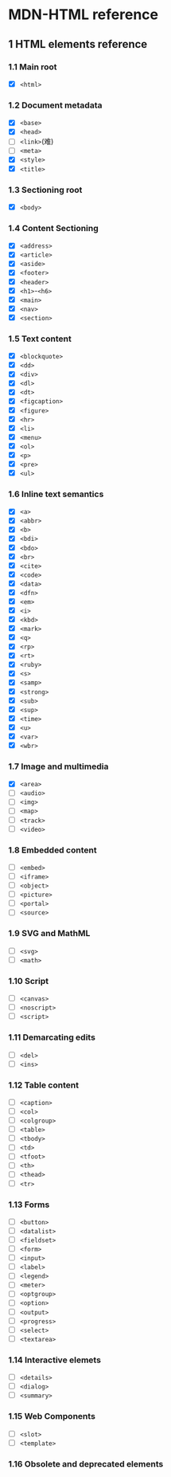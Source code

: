 # MDN-HTML reference

## 1 HTML elements reference

### 1.1 Main root

- [x] `<html>`

### 1.2 Document metadata

- [x] `<base>`
- [x] `<head>`
- [ ] `<link>`(难)
- [ ] `<meta>`
- [x] `<style>`
- [x] `<title>`

### 1.3 Sectioning root

- [x] `<body>`

### 1.4 Content Sectioning

- [x] `<address>`
- [x] `<article>`
- [x] `<aside>`
- [x] `<footer>`
- [x] `<header>`
- [x] `<h1>`-`<h6>`
- [x] `<main>`
- [x] `<nav>`
- [x] `<section>`

### 1.5 Text content

- [x] `<blockquote>`
- [x] `<dd>`
- [x] `<div>`
- [x] `<dl>`
- [x] `<dt>`
- [x] `<figcaption>`
- [x] `<figure>`
- [x] `<hr>`
- [x] `<li>`
- [x] `<menu>`
- [x] `<ol>`
- [x] `<p>`
- [x] `<pre>`
- [x] `<ul>`

### 1.6 Inline text semantics

- [x] `<a>`
- [x] `<abbr>`
- [x] `<b>`
- [x] `<bdi>`
- [x] `<bdo>`
- [x] `<br>`
- [x] `<cite>`
- [x] `<code>`
- [x] `<data>`
- [x] `<dfn>`
- [x] `<em>`
- [x] `<i>`
- [x] `<kbd>`
- [x] `<mark>`
- [x] `<q>`
- [x] `<rp>`
- [x] `<rt>`
- [x] `<ruby>`
- [x] `<s>`
- [x] `<samp>`
- [x] `<strong>`
- [x] `<sub>`
- [x] `<sup>`
- [x] `<time>`
- [x] `<u>`
- [x] `<var>`
- [x] `<wbr>`

### 1.7 Image and multimedia

- [x] `<area>`
- [ ] `<audio>`
- [ ] `<img>`
- [ ] `<map>`
- [ ] `<track>`
- [ ] `<video>`

### 1.8 Embedded content

- [ ] `<embed>`
- [ ] `<iframe>`
- [ ] `<object>`
- [ ] `<picture>`
- [ ] `<portal>`
- [ ] `<source>`

### 1.9 SVG and MathML

- [ ] `<svg>`
- [ ] `<math>`

### 1.10 Script

- [ ] `<canvas>`
- [ ] `<noscript>`
- [ ] `<script>`

### 1.11 Demarcating edits

- [ ] `<del>`
- [ ] `<ins>`

### 1.12 Table content

- [ ] `<caption>`
- [ ] `<col>`
- [ ] `<colgroup>`
- [ ] `<table>`
- [ ] `<tbody>`
- [ ] `<td>`
- [ ] `<tfoot>`
- [ ] `<th>`
- [ ] `<thead>`
- [ ] `<tr>`

### 1.13 Forms

- [ ] `<button>`
- [ ] `<datalist>`
- [ ] `<fieldset>`
- [ ] `<form>`
- [ ] `<input>`
- [ ] `<label>`
- [ ] `<legend>`
- [ ] `<meter>`
- [ ] `<optgroup>`
- [ ] `<option>`
- [ ] `<output>`
- [ ] `<progress>`
- [ ] `<select>`
- [ ] `<textarea>`

### 1.14 Interactive elemets

- [ ] `<details>`
- [ ] `<dialog>`
- [ ] `<summary>`

### 1.15 Web Components

- [ ] `<slot>`
- [ ] `<template>`

### 1.16 Obsolete and deprecated elements